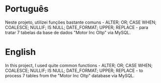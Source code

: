 # Português

Neste projeto, utilizei funções bastante comuns - ALTER; OR; CASE WHEN; COALESCE; NULLIF; IS NULL; DATE_FORMAT; UPPER; REPLACE - para tratar 7 tabelas da base de dados "Motor Inc Oltp" via MySQL.

# English

In this project, I used quite common functions - ALTER; OR; CASE WHEN; COALESCE; NULLIF; IS NULL; DATE_FORMAT; UPPER; REPLACE - to process 7 tables from the "Motor Inc Oltp" database via MySQL.
